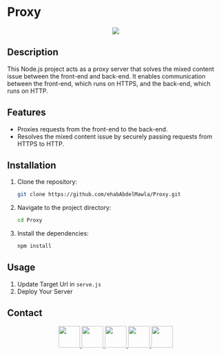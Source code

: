 # Proxy
<p align="center"><img src="https://github.com/ehabAbdelMawla/Proxy/assets/51888513/cab925f6-3ab0-4cd7-9038-c8747f27b3dd"/></p>

## Description

This Node.js project acts as a proxy server that solves the mixed content issue between the front-end and back-end. It enables communication between the front-end, which runs on HTTPS, and the back-end, which runs on HTTP.

## Features
- Proxies requests from the front-end to the back-end.
- Resolves the mixed content issue by securely passing requests from HTTPS to HTTP.

## Installation

1. Clone the repository:

   ```bash
   git clone https://github.com/ehabAbdelMawla/Proxy.git
   ```
2. Navigate to the project directory:
   ```bash
   cd Proxy
   ```
3. Install the dependencies:
   ```bash
   npm install
   ```
 ## Usage
 1. Update Target Url in `serve.js`
 2. Deploy Your Server

## Contact
<p align="center">
<a  href="mailto:eabdo1474@gmail.com">
 <img src="https://user-images.githubusercontent.com/51888513/188922645-da22d955-0b02-46d9-8145-564b54316d87.png" width="50"/> 
</a>
<a href="https://www.youtube.com/channel/UCnoe7bD7w2fWYlNzqY3qjLA">
<img src="https://user-images.githubusercontent.com/51888513/188924271-4554ab67-60b6-46db-9d38-b5d284bfc324.png" width="50"/>
</a>
<a href="https://www.linkedin.com/in/ehab-abdel-mawla-9b20aa183">
<img src="https://user-images.githubusercontent.com/51888513/188924356-4578aa1f-26c0-4310-a16d-f4eb3c891b8d.png" width="50"/>
</a>
<a href="https://codepen.io/ehabAbdelMola"><img src="https://user-images.githubusercontent.com/51888513/188924374-5169b372-1eda-4639-95b7-ceacbe31b861.png"   width="50"/> </a>
<a href="https://www.instagram.com/abdoehab4551/"><img src="https://user-images.githubusercontent.com/51888513/188924858-1b4bd316-4259-4f22-be15-0872c31ebc12.png"   width="50"/> </a>

</p>
